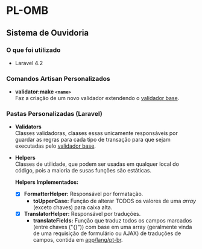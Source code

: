 PL-OMB
==========
Sistema de Ouvidoria
---------

### O que foi utilizado
- Laravel 4.2

### Comandos Artisan Personalizados
- **validator:make `<name>`**  
  Faz a criação de um novo validador extendendo o [validador base][BaseValidator].

### Pastas Personalizadas (Laravel)
- **Validators**  
  Classes validadoras, claases essas unicamente responsáveis por guardar as regras para cada tipo de transação para que sejam executadas pelo [validador base][BaseValidator].  

- **Helpers**  
  Classes de utilidade, que podem ser usadas em qualquer local do código, pois a maioria de susas funções são estáticas.  

  **Helpers Implementados:**  
    - [x] **FormatterHelper:** Responsável por formatação.  
      - **toUpperCase:** Função de alterar TODOS os valores de uma *array* (exceto chaves) para caixa alta.  
    - [x] **TranslatorHelper:** Responsável por traduções.  
      - **translateFields:** Função que traduz todos os campos marcados (entre chaves ("{}")) com base em uma array (geralmente vinda de uma requisição de formulário ou AJAX) de traduções de campos, contida em [app/lang/pt-br].  

[app/lang/pt-br]: https://gitlab.com/Pliavi/ouvidoriav2/blob/master/app/lang/pt-br/formField.php
[BaseValidator]: https://gitlab.com/Pliavi/ouvidoriav2/blob/master/app/validators/BaseValidator.php
